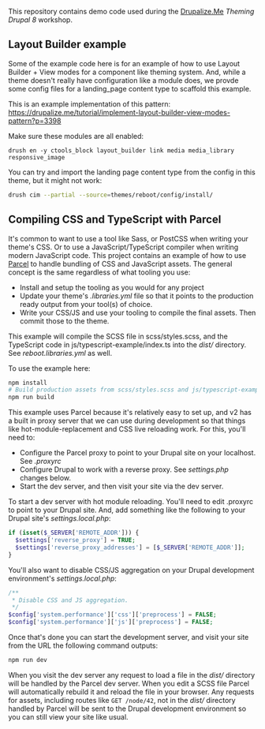 This repository contains demo code used during the [Drupalize.Me](https://drupalize.me) *Theming Drupal 8* workshop.

## Layout Builder example

Some of the example code here is for an example of how to use Layout Builder + View modes for a component like theming system. And, while a theme doesn't really have configuration like a module does, we provde some config files for a landing_page content type to scaffold this example.

This is an example implementation of this pattern: https://drupalize.me/tutorial/implement-layout-builder-view-modes-pattern?p=3398

Make sure these modules are all enabled:

```shell
drush en -y ctools_block layout_builder link media media_library responsive_image
```

You can try and import the landing page content type from the config in this theme, but it might not work:

```sh
drush cim --partial --source=themes/reboot/config/install/
```

## Compiling CSS and TypeScript with Parcel

It's common to want to use a tool like Sass, or PostCSS when writing your theme's CSS. Or to use a JavaScript/TypeScript compiler when writing modern JavaScript code. This project contains an example of how to use [Parcel](parceljs.org) to handle bundling of CSS and JavaScript assets. The general concept is the same regardless of what tooling you use:

 - Install and setup the tooling as you would for any project
 - Update your theme's _.libraries.yml_ file so that it points to the production ready output from your tool(s) of choice.
 - Write your CSS/JS and use your tooling to compile the final assets. Then commit those to the theme.

This example will compile the SCSS file in scss/styles.scss, and the TypeScript code in js/typescript-example/index.ts into the _dist/_ directory. See _reboot.libraries.yml_ as well.

To use the example here:

```sh
npm install
# Build production assets from scss/styles.scss and js/typescript-example/index.js
npm run build
```

This example uses Parcel because it's relatively easy to set up, and v2 has a built in proxy server that we can use during development so that things like hot-module-replacement and CSS live reloading work. For this, you'll need to:

- Configure the Parcel proxy to point to your Drupal site on your localhost. See _.proxyrc_
- Configure Drupal to work with a reverse proxy. See _settings.php_ changes below.
- Start the dev server, and then visit your site via the dev server.

To start a dev server with hot module reloading. You'll need to edit .proxyrc to point to your Drupal site. And, add something like the following to your Drupal site's _settings.local.php_:

```php
if (isset($_SERVER['REMOTE_ADDR'])) {
  $settings['reverse_proxy'] = TRUE;
  $settings['reverse_proxy_addresses'] = [$_SERVER['REMOTE_ADDR']];
}
```

You'll also want to disable CSS/JS aggregation on your Drupal development environment's _settings.local.php_:

```php
/**
 * Disable CSS and JS aggregation.
 */
$config['system.performance']['css']['preprocess'] = FALSE;
$config['system.performance']['js']['preprocess'] = FALSE;
```

Once that's done you can start the development server, and visit your site from the URL the following command outputs:

```sh
npm run dev
```

When you visit the dev server any request to load a file in the _dist/_ directory will be handled by the Parcel dev server. When you edit a SCSS file Parcel will automatically rebuild it and reload the file in your browser. Any requests for assets, including routes like `GET /node/42`, not in the _dist/_ directory handled by Parcel will be sent to the Drupal development environment so you can still view your site like usual.
